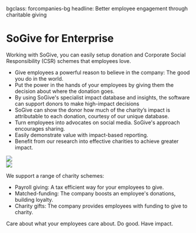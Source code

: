 bgclass: forcompanies-bg
headline: Better employee engagement through charitable giving

# SoGive for Enterprise

<div class='row'>
<div class='col-7'>

Working with SoGive, you can easily setup donation and Corporate Social Responsibility (CSR) schemes that employees love.

* Give employees a powerful reason to believe in the company: The good you do in the world.
* Put the power in the hands of your employees by giving them the decision about where the donation goes.
* By using SoGive's specialist impact database and insights, the software can support donors to make high-impact decisions
* SoGive can show the donor how much of the charity’s impact is attributable to each donation, courtesy of our unique database.
* Turn employees into advocates on social media. SoGive's approach encourages sharing.
* Easily demonstrate value with impact-based reporting.
* Benefit from our research into effective charities to achieve greater impact.

</div>
<div class='col-5 img-aside'>
	<img src="/img/impact-phone-01.png" class="img-fluid">
</div>
</div>
<div style='clear:both'></div>

<div class='row mt-5'>
	<div class='col-5 img-aside'>
		<img src="/img/dashboard-01.png" class="img-fluid">
	</div>
<div class='col-7'>

We support a range of charity schemes:

* Payroll giving: A tax efficient way for your employees to give.
* Matched-funding: The company boosts an employee's donations, building loyalty.
* Charity gifts: The company provides employees with funding to give to charity.

Care about what your employees care about. Do good. Have impact.

</div>
</div>
<div style='clear:both'></div>
